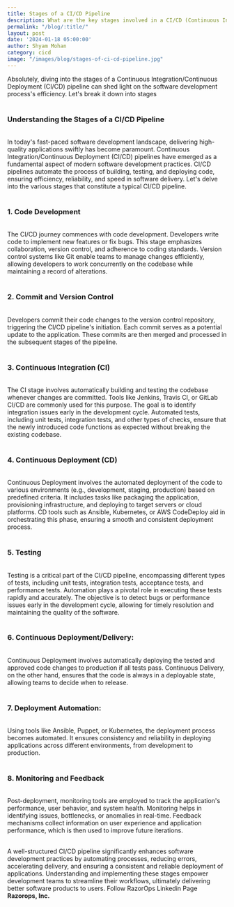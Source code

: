 ```yaml
---
title: Stages of a CI/CD Pipeline
description: What are the key stages involved in a CI/CD (Continuous Integration/Continuous Deployment) pipeline for software development?
permalink: "/blog/:title/"
layout: post
date: '2024-01-18 05:00:00'
author: Shyam Mohan
category: cicd
image: "/images/blog/stages-of-ci-cd-pipeline.jpg"
---
```


Absolutely, diving into the stages of a Continuous Integration/Continuous Deployment (CI/CD) pipeline can shed light on the software development process's efficiency. Let's break it down into stages
<br>
<br>

### **Understanding the Stages of a CI/CD Pipeline**
<br>
In today's fast-paced software development landscape, delivering high-quality applications swiftly has become paramount. Continuous Integration/Continuous Deployment (CI/CD) pipelines have emerged as a fundamental aspect of modern software development practices. CI/CD pipelines automate the process of building, testing, and deploying code, ensuring efficiency, reliability, and speed in software delivery. Let's delve into the various stages that constitute a typical CI/CD pipeline.
<br>
<br>

### **1. Code Development**
<br>
The CI/CD journey commences with code development. Developers write code to implement new features or fix bugs. This stage emphasizes collaboration, version control, and adherence to coding standards. Version control systems like Git enable teams to manage changes efficiently, allowing developers to work concurrently on the codebase while maintaining a record of alterations.
<br>
<br>

### **2. Commit and Version Control**
<br>
Developers commit their code changes to the version control repository, triggering the CI/CD pipeline's initiation. Each commit serves as a potential update to the application. These commits are then merged and processed in the subsequent stages of the pipeline.
<br>
<br>

### **3. Continuous Integration (CI)**
<br>
The CI stage involves automatically building and testing the codebase whenever changes are committed. Tools like Jenkins, Travis CI, or GitLab CI/CD are commonly used for this purpose. The goal is to identify integration issues early in the development cycle. Automated tests, including unit tests, integration tests, and other types of checks, ensure that the newly introduced code functions as expected without breaking the existing codebase.
<br>
<br>

### **4. Continuous Deployment (CD)**
<br>
Continuous Deployment involves the automated deployment of the code to various environments (e.g., development, staging, production) based on predefined criteria. It includes tasks like packaging the application, provisioning infrastructure, and deploying to target servers or cloud platforms. CD tools such as Ansible, Kubernetes, or AWS CodeDeploy aid in orchestrating this phase, ensuring a smooth and consistent deployment process.
<br>
<br>

### **5. Testing**
<br>
Testing is a critical part of the CI/CD pipeline, encompassing different types of tests, including unit tests, integration tests, acceptance tests, and performance tests. Automation plays a pivotal role in executing these tests rapidly and accurately. The objective is to detect bugs or performance issues early in the development cycle, allowing for timely resolution and maintaining the quality of the software.
<br>
<br>

### **6. Continuous Deployment/Delivery:**
<br>
Continuous Deployment involves automatically deploying the tested and approved code changes to production if all tests pass. Continuous Delivery, on the other hand, ensures that the code is always in a deployable state, allowing teams to decide when to release.
<br>
<br>

### **7. Deployment Automation:**
<br>
Using tools like Ansible, Puppet, or Kubernetes, the deployment process becomes automated. It ensures consistency and reliability in deploying applications across different environments, from development to production.
<br>
<br>

### **8. Monitoring and Feedback**
<br>
Post-deployment, monitoring tools are employed to track the application's performance, user behavior, and system health. Monitoring helps in identifying issues, bottlenecks, or anomalies in real-time. Feedback mechanisms collect information on user experience and application performance, which is then used to improve future iterations.
<br>
<br>

A well-structured CI/CD pipeline significantly enhances software development practices by automating processes, reducing errors, accelerating delivery, and ensuring a consistent and reliable deployment of applications. Understanding and implementing these stages empower development teams to streamline their workflows, ultimately delivering better software products to users. Follow RazorOps Linkedin Page <a href="https://www.linkedin.com/company/razorops/" target=_blank style="text-decoration: none"> <b>Razorops, Inc.</b></a>